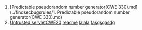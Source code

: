1. [Predictable pseudorandom number generator(CWE 330).md] (../findsecbugsrules/1. Predictable pseudorandom number generator(CWE 330).md)
2. [Untrusted servletCWE20](../find-sec-bugs20%rules/2.Untrusted_servlet（CWE-20）.md)
[readme](../readme)
[lalala](../find-sec-bugs%20rules/readme.md)
[fasgsgasdg](../find-sec-bugs%20rules/2.Untrusted_servlet（CWE-20）.md)
